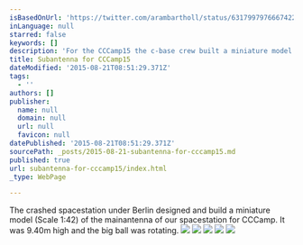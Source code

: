 ```yaml
---
isBasedOnUrl: 'https://twitter.com/arambartholl/status/631799797666742272'
inLanguage: null
starred: false
keywords: []
description: 'For the CCCamp15 the c-base crew built a miniature model of our spacestation main antenna (also known as TV-Tower in Berlin Alexanderplatz) in Scale 1:42'
title: Subantenna for CCCamp15
dateModified: '2015-08-21T08:51:29.371Z'
tags:
  - ''
authors: []
publisher:
  name: null
  domain: null
  url: null
  favicon: null
datePublished: '2015-08-21T08:51:29.371Z'
sourcePath: _posts/2015-08-21-subantenna-for-cccamp15.md
published: true
url: subantenna-for-cccamp15/index.html
_type: WebPage

---
```

The crashed spacestation under Berlin designed and build a miniature model (Scale 1:42) of the mainantenna of our spacestation for CCCamp. It was 9.40m high and the big ball was rotating.
![](https://the-grid-user-content.s3-us-west-2.amazonaws.com/5d528e7a-e02b-4b85-9e3e-8a1735e48538.jpg)
![](https://the-grid-user-content.s3-us-west-2.amazonaws.com/6d9b9eb6-570d-4609-ac12-04664b7a1b75.jpg)
![](https://the-grid-user-content.s3-us-west-2.amazonaws.com/871fbe28-e1d2-434d-879a-a13d6411eff7.jpg)
![](https://the-grid-user-content.s3-us-west-2.amazonaws.com/7d67c6b5-2299-44a8-9e25-2b9e1d2f4b32.jpg)
![](https://the-grid-user-content.s3-us-west-2.amazonaws.com/4bb3de47-fad4-4050-96c2-613be972f3c0.jpg)